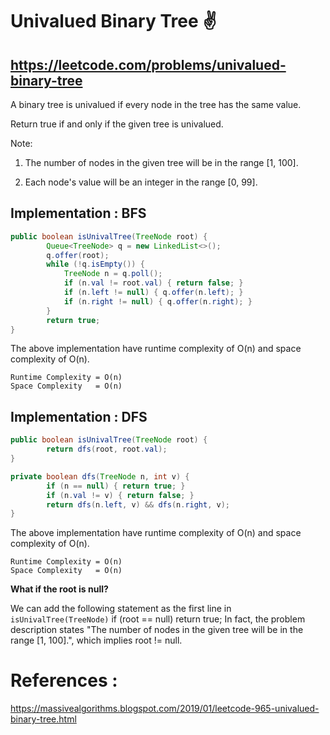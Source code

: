# Univalued Binary Tree ✌️
## https://leetcode.com/problems/univalued-binary-tree

A binary tree is univalued if every node in the tree has the same value.

Return true if and only if the given tree is univalued.

Note:

1. The number of nodes in the given tree will be in the range [1, 100].

2. Each node's value will be an integer in the range [0, 99].


## Implementation : BFS

```java
public boolean isUnivalTree(TreeNode root) {
        Queue<TreeNode> q = new LinkedList<>();
        q.offer(root);
        while (!q.isEmpty()) {
            TreeNode n = q.poll();
            if (n.val != root.val) { return false; }
            if (n.left != null) { q.offer(n.left); }        
            if (n.right != null) { q.offer(n.right); }        
        }
        return true;
}
```
The above implementation have runtime complexity of O(n) and space complexity of O(n).

```
Runtime Complexity = O(n)
Space Complexity   = O(n)
```


## Implementation : DFS

```java
public boolean isUnivalTree(TreeNode root) {
        return dfs(root, root.val);
}

private boolean dfs(TreeNode n, int v) {
        if (n == null) { return true; }
        if (n.val != v) { return false; }
        return dfs(n.left, v) && dfs(n.right, v);
}    
```

The above implementation have runtime complexity of O(n) and space complexity of O(n).

```
Runtime Complexity = O(n)
Space Complexity   = O(n)
```


**What if the root is null?**

We can add the following statement as the first line in `isUnivalTree(TreeNode)`
if (root == null) return true;
In fact, the problem description states 
"The number of nodes in the given tree will be in the range [1, 100].", which implies root != null.


# References :
https://massivealgorithms.blogspot.com/2019/01/leetcode-965-univalued-binary-tree.html
